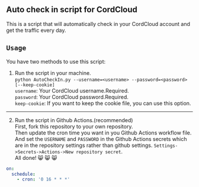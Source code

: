 ## Auto check in script for CordCloud

This is a script that will automatically check in your CordCloud account and get the traffic every day.

## `Usage`
You have two methods to use this script:

1. Run the script in your machine.  
`python AutoCheckIn.py --username=<username> --password=<password> [--keep-cookie]`  
`username`: Your CordCloud username.Required.  
`password`: Your CordCloud password.Required.  
`keep-cookie`: If you want to keep the cookie file, you can use this option.
***
2. Run the script in Github Actions.(recommended)  
First, fork this repository to your own repository.  
Then update the cron time you want in you Github Actions workflow file.  
And set the `USERNAME` and `PASSWORD` in the Github Actions secrets  which are in the repository settings rather than github settings.
`Settings->Secrets->Actions->New repository secret`.  
All done! :smile_cat: :smile_cat: :smile_cat:
```yaml
on:
  schedule:
    - cron: '0 16 * * *'
```
